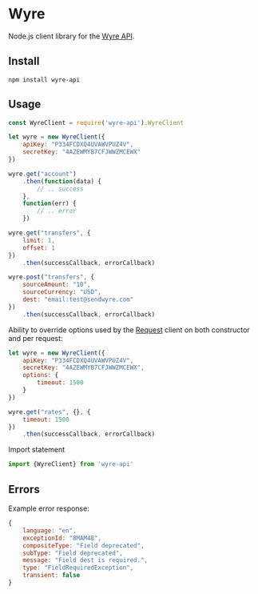 Wyre
====

Node.js client library for the [Wyre API](https://docs.sendwyre.com/).

Install
-------

```
npm install wyre-api
```

Usage
-----

```js
const WyreClient = require('wyre-api').WyreClient

let wyre = new WyreClient({
    apiKey: "P334FCDXQ4UVAWVPUZ4V",
    secretKey: "4AZEWMYB7CFJWWZMCEWX"
})

wyre.get("account")
    .then(function(data) {
        // .. success
    },
    function(err) {
        // .. error
    })

wyre.get("transfers", {
    limit: 1,
    offset: 1
})
    .then(successCallback, errorCallback)

wyre.post("transfers", {
    sourceAmount: "10",
    sourceCurrency: "USD",
    dest: "email:test@sendwyre.com"
})
    .then(successCallback, errorCallback)
```

Ability to override options used by the [Request](https://github.com/request/request) client on both constructor and per request:

```js
let wyre = new WyreClient({
    apiKey: "P334FCDXQ4UVAWVPUZ4V",
    secretKey: "4AZEWMYB7CFJWWZMCEWX",
    options: {
        timeout: 1500
    }
})
```

```js
wyre.get("rates", {}, {
    timeout: 1500
})
    .then(successCallback, errorCallback)
```

Import statement

```typescript
import {WyreClient} from 'wyre-api'
```

Errors
------

Example error response:
```js
{
    language: "en",
    exceptionId: "8MAM48",
    compositeType: "Field deprecated",
    subType: "Field deprecated",
    message: "Field dest is required.",
    type: "FieldRequiredException",
    transient: false
}
```
